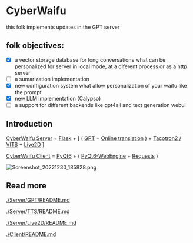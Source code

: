 # CyberWaifu

this folk implements updates in the GPT server

## folk objectives:

- [x] a vector storage database for long conversations what can be personalized for server in local mode, at a diferent process or as a http server
- [ ] a sumarization implementation
- [x] new configuration system what allow personalization of your waifu like the prompt
- [x] new LLM implementation (Calypso)
- [ ] a support for different backends like gpt4all and text generation webui
## Introduction

[CyberWaifu Server](https://github.com/jieran233/CyberWaifu/blob/main/Server) = [Flask](https://flask.palletsprojects.com) + [ ( [GPT](https://github.com/jieran233/CyberWaifu) + [Online translation](https://github.com/Animenosekai/translate) ) + [Tacotron2 / VITS](https://github.com/luoyily/MoeTTS) + [Live2D](https://github.com/jieran233/CyberWaifu/blob/main/Server/Live2D) ]

[CyberWaifu Client](https://github.com/jieran233/CyberWaifu/blob/main/Client) = [PyQt6](https://pypi.org/project/PyQt6/) + ( [PyQt6-WebEngine](https://pypi.org/project/PyQt6-WebEngine/) + [Requests](https://requests.readthedocs.io/) )

![Screenshot_20221230_185828.png](https://s2.loli.net/2022/12/30/qBkD4s5wIOdLhgS.png)

## Read more

[./Server/GPT/README.md](https://github.com/jieran233/CyberWaifu/blob/main/Server/GPT/README.md)

[./Server/TTS/README.md](https://github.com/jieran233/CyberWaifu/blob/main/Server/TTS/README.md)

[./Server/Live2D/README.md](https://github.com/jieran233/CyberWaifu/blob/main/Server/Live2D/README.md)

[./Client/README.md](https://github.com/jieran233/CyberWaifu/blob/main/Client/README.md)
